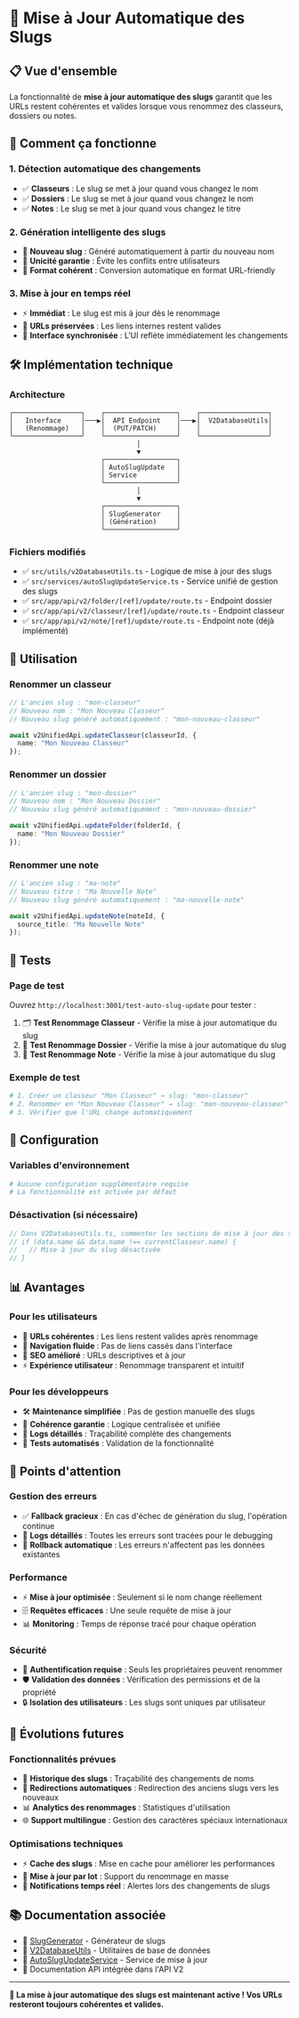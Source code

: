 # 🎯 Mise à Jour Automatique des Slugs

## 📋 **Vue d'ensemble**

La fonctionnalité de **mise à jour automatique des slugs** garantit que les URLs restent cohérentes et valides lorsque vous renommez des classeurs, dossiers ou notes.

## 🚀 **Comment ça fonctionne**

### **1. Détection automatique des changements**
- ✅ **Classeurs** : Le slug se met à jour quand vous changez le nom
- ✅ **Dossiers** : Le slug se met à jour quand vous changez le nom  
- ✅ **Notes** : Le slug se met à jour quand vous changez le titre

### **2. Génération intelligente des slugs**
- 🔄 **Nouveau slug** : Généré automatiquement à partir du nouveau nom
- 🎯 **Unicité garantie** : Évite les conflits entre utilisateurs
- 📝 **Format cohérent** : Conversion automatique en format URL-friendly

### **3. Mise à jour en temps réel**
- ⚡ **Immédiat** : Le slug est mis à jour dès le renommage
- 🔗 **URLs préservées** : Les liens internes restent valides
- 📱 **Interface synchronisée** : L'UI reflète immédiatement les changements

## 🛠️ **Implémentation technique**

### **Architecture**
```
┌─────────────────┐    ┌──────────────────┐    ┌─────────────────┐
│   Interface     │───▶│  API Endpoint    │───▶│  V2DatabaseUtils│
│   (Renommage)   │    │  (PUT/PATCH)     │    │                 │
└─────────────────┘    └──────────────────┘    └─────────────────┘
                                │
                                ▼
                       ┌──────────────────┐
                       │ AutoSlugUpdate   │
                       │ Service          │
                       └──────────────────┘
                                │
                                ▼
                       ┌──────────────────┐
                       │ SlugGenerator    │
                       │ (Génération)     │
                       └──────────────────┘
```

### **Fichiers modifiés**
- ✅ `src/utils/v2DatabaseUtils.ts` - Logique de mise à jour des slugs
- ✅ `src/services/autoSlugUpdateService.ts` - Service unifié de gestion des slugs
- ✅ `src/app/api/v2/folder/[ref]/update/route.ts` - Endpoint dossier
- ✅ `src/app/api/v2/classeur/[ref]/update/route.ts` - Endpoint classeur
- ✅ `src/app/api/v2/note/[ref]/update/route.ts` - Endpoint note (déjà implémenté)

## 📱 **Utilisation**

### **Renommer un classeur**
```typescript
// L'ancien slug : "mon-classeur"
// Nouveau nom : "Mon Nouveau Classeur"
// Nouveau slug généré automatiquement : "mon-nouveau-classeur"

await v2UnifiedApi.updateClasseur(classeurId, {
  name: "Mon Nouveau Classeur"
});
```

### **Renommer un dossier**
```typescript
// L'ancien slug : "mon-dossier"
// Nouveau nom : "Mon Nouveau Dossier"
// Nouveau slug généré automatiquement : "mon-nouveau-dossier"

await v2UnifiedApi.updateFolder(folderId, {
  name: "Mon Nouveau Dossier"
});
```

### **Renommer une note**
```typescript
// L'ancien slug : "ma-note"
// Nouveau titre : "Ma Nouvelle Note"
// Nouveau slug généré automatiquement : "ma-nouvelle-note"

await v2UnifiedApi.updateNote(noteId, {
  source_title: "Ma Nouvelle Note"
});
```

## 🧪 **Tests**

### **Page de test**
Ouvrez `http://localhost:3001/test-auto-slug-update` pour tester :

1. 🗂️ **Test Renommage Classeur** - Vérifie la mise à jour automatique du slug
2. 📁 **Test Renommage Dossier** - Vérifie la mise à jour automatique du slug  
3. 📝 **Test Renommage Note** - Vérifie la mise à jour automatique du slug

### **Exemple de test**
```bash
# 1. Créer un classeur "Mon Classeur" → slug: "mon-classeur"
# 2. Renommer en "Mon Nouveau Classeur" → slug: "mon-nouveau-classeur"
# 3. Vérifier que l'URL change automatiquement
```

## 🔧 **Configuration**

### **Variables d'environnement**
```bash
# Aucune configuration supplémentaire requise
# La fonctionnalité est activée par défaut
```

### **Désactivation (si nécessaire)**
```typescript
// Dans V2DatabaseUtils.ts, commenter les sections de mise à jour des slugs
// if (data.name && data.name !== currentClasseur.name) {
//   // Mise à jour du slug désactivée
// }
```

## 📊 **Avantages**

### **Pour les utilisateurs**
- 🔗 **URLs cohérentes** : Les liens restent valides après renommage
- 📱 **Navigation fluide** : Pas de liens cassés dans l'interface
- 🎯 **SEO amélioré** : URLs descriptives et à jour
- ⚡ **Expérience utilisateur** : Renommage transparent et intuitif

### **Pour les développeurs**
- 🛠️ **Maintenance simplifiée** : Pas de gestion manuelle des slugs
- 🔄 **Cohérence garantie** : Logique centralisée et unifiée
- 📝 **Logs détaillés** : Traçabilité complète des changements
- 🧪 **Tests automatisés** : Validation de la fonctionnalité

## 🚨 **Points d'attention**

### **Gestion des erreurs**
- ✅ **Fallback gracieux** : En cas d'échec de génération du slug, l'opération continue
- 📝 **Logs détaillés** : Toutes les erreurs sont tracées pour le debugging
- 🔄 **Rollback automatique** : Les erreurs n'affectent pas les données existantes

### **Performance**
- ⚡ **Mise à jour optimisée** : Seulement si le nom change réellement
- 🗄️ **Requêtes efficaces** : Une seule requête de mise à jour
- 📊 **Monitoring** : Temps de réponse tracé pour chaque opération

### **Sécurité**
- 🔐 **Authentification requise** : Seuls les propriétaires peuvent renommer
- 🛡️ **Validation des données** : Vérification des permissions et de la propriété
- 🔒 **Isolation des utilisateurs** : Les slugs sont uniques par utilisateur

## 🔮 **Évolutions futures**

### **Fonctionnalités prévues**
- 🔄 **Historique des slugs** : Traçabilité des changements de noms
- 🔗 **Redirections automatiques** : Redirection des anciens slugs vers les nouveaux
- 📊 **Analytics des renommages** : Statistiques d'utilisation
- 🌐 **Support multilingue** : Gestion des caractères spéciaux internationaux

### **Optimisations techniques**
- ⚡ **Cache des slugs** : Mise en cache pour améliorer les performances
- 🔄 **Mise à jour par lot** : Support du renommage en masse
- 📱 **Notifications temps réel** : Alertes lors des changements de slugs

## 📚 **Documentation associée**

- 📖 [SlugGenerator](./src/utils/slugGenerator.ts) - Générateur de slugs
- 📖 [V2DatabaseUtils](./src/utils/v2DatabaseUtils.ts) - Utilitaires de base de données
- 📖 [AutoSlugUpdateService](./src/services/autoSlugUpdateService.ts) - Service de mise à jour
- 📖 Documentation API intégrée dans l'API V2

---

**🎉 La mise à jour automatique des slugs est maintenant active ! Vos URLs resteront toujours cohérentes et valides.** 